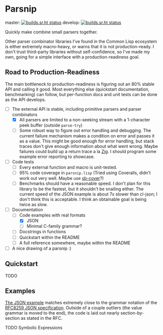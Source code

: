 # Parsnip
master: [![builds.sr.ht status](https://builds.sr.ht/~shunter/parsnip/commits/test-develop.yml.svg)](https://builds.sr.ht/~shunter/parsnip/commits/test.yml)
develop: [![builds.sr.ht status](https://builds.sr.ht/~shunter/parsnip/commits/test-develop.yml.svg)](https://builds.sr.ht/~shunter/parsnip/commits/test-develop.yml)

Quickly make combine small parsers together.

Other parser combinator libraries I've found in the Common Lisp ecosystem is either extremely macro-heavy, or warns that it is not production-ready.
I don't trust third-party libraries without self-confidence, so I've made my own, going for a simple interface with a production-readiness goal.

## Road to Production-Readiness

The main bottleneck to production-readiness is figuring out an 80% stable API and calling it good.
Most everything else (quickstart documentation, benchmarking) can follow, but per-function docs and unit tests can be done as the API develops.

- [ ] The external API is stable, including primitive parsers and parser combinators
  - [x] All parsers are limited to a non-seeking stream with a 1-character peek buffer (outside `parse-try`)
  - [ ] Some robust way to figure out error handling and debugging.
  	The current failure mechanism makes a condition on error and passes it as a value.
	This might be good enough for error handling, but stack traces don't give enough information about what went wrong.
	Maybe failures could build up a return trace a la [Zig](https://ziglang.org/documentation/master/#Error-Return-Traces).
	I should program some example error reporting to showcase.
- [ ] Code tests
  - [ ] Every external function and macro is unit-tested.
  - [ ] 95% code coverage in `parsnip.lisp` (Tried using Coveralls, didn't work out very well. Maybe use [sb-cover](http://www.sbcl.org/manual/#sb_002dcover)?)
  - [ ] Benchmarks should have a reasonable speed.
        I don't plan for this library to be the fastest, but it shouldn't be snailing either.
	The current speed of the JSON example is about 7x slower than cl-json; I don't think this is acceptable.
	I think an obtainable goal is being twice as slow.
- [ ] Documentation
  - [ ] Code examples with real formats
    - [X] JSON
    - [ ] Minimal C-family grammar?
  - [ ] Docstrings in functions
  - [ ] Quickstart within the README
  - [ ] A full reference somewhere, maybe within the README
- [ ] A nice drawing of a parsnip :)

## Quickstart

TODO

## Examples

[The JSON example](./examples/json.lisp) matches extremely close to the grammar notation of the [RFC8259 JSON specification](https://datatracker.ietf.org/doc/html/rfc8259).
Outside of a couple outliers (the value grammar is moved to the end), the code is laid out nearly section-by-section as stated in the RFC.

TODO Symbolic Expressions
